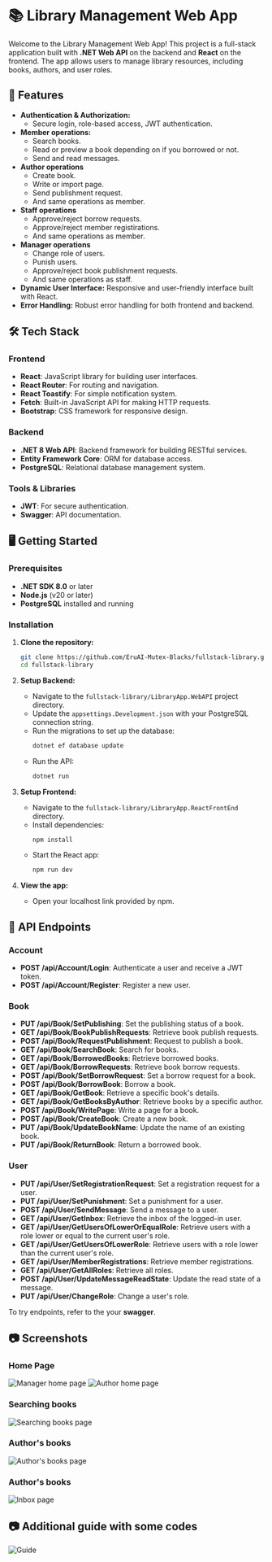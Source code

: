 
# 📚 Library Management Web App

Welcome to the Library Management Web App! This project is a full-stack application built with **.NET Web API** on the backend and **React** on the frontend. The app allows users to manage library resources, including books, authors, and user roles.

## 🚀 Features

- **Authentication & Authorization:** 
    - Secure login, role-based access, JWT authentication.
- **Member operations:** 
    - Search books.
    - Read or preview a book depending on if you borrowed or not.
    - Send and read messages.
- **Author operations**
    - Create book. 
    - Write or import page. 
    - Send publishment request.
    - And same operations as member.
- **Staff operations**
    - Approve/reject borrow requests.
    - Approve/reject member registirations.
    - And same operations as member.
- **Manager operations**
    - Change role of users. 
    - Punish users.
    - Approve/reject book publishment requests.
    - And same operations as staff.
- **Dynamic User Interface:** Responsive and user-friendly interface built with React.
- **Error Handling:** Robust error handling for both frontend and backend.

## 🛠️ Tech Stack

### Frontend
- **React**: JavaScript library for building user interfaces.
- **React Router**: For routing and navigation.
- **React Toastify**: For simple notification system.
- **Fetch**: Built-in JavaScript API for making HTTP requests.
- **Bootstrap**: CSS framework for responsive design.

### Backend
- **.NET 8 Web API**: Backend framework for building RESTful services.
- **Entity Framework Core**: ORM for database access.
- **PostgreSQL**: Relational database management system.

### Tools & Libraries
- **JWT**: For secure authentication.
- **Swagger**: API documentation.

## 🖥️ Getting Started

### Prerequisites

- **.NET SDK 8.0** or later
- **Node.js** (v20 or later)
- **PostgreSQL** installed and running

### Installation

1. **Clone the repository:**
   ```bash
   git clone https://github.com/EruAI-Mutex-Blacks/fullstack-library.git
   cd fullstack-library
   ```

2. **Setup Backend:**
   - Navigate to the `fullstack-library/LibraryApp.WebAPI` project directory.
   - Update the `appsettings.Development.json` with your PostgreSQL connection string.
   - Run the migrations to set up the database:
     ```bash
     dotnet ef database update
     ```
   - Run the API:
     ```bash
     dotnet run
     ```

3. **Setup Frontend:**
   - Navigate to the `fullstack-library/LibraryApp.ReactFrontEnd` directory.
   - Install dependencies:
     ```bash
     npm install
     ```
   - Start the React app:
     ```bash
     npm run dev
     ```

4. **View the app:**
   - Open your localhost link provided by npm.

## 🔗 API Endpoints

### Account
- **POST /api/Account/Login**: Authenticate a user and receive a JWT token.
- **POST /api/Account/Register**: Register a new user.

### Book
- **PUT /api/Book/SetPublishing**: Set the publishing status of a book.
- **GET /api/Book/BookPublishRequests**: Retrieve book publish requests.
- **POST /api/Book/RequestPublishment**: Request to publish a book.
- **GET /api/Book/SearchBook**: Search for books.
- **GET /api/Book/BorrowedBooks**: Retrieve borrowed books.
- **GET /api/Book/BorrowRequests**: Retrieve book borrow requests.
- **POST /api/Book/SetBorrowRequest**: Set a borrow request for a book.
- **POST /api/Book/BorrowBook**: Borrow a book.
- **GET /api/Book/GetBook**: Retrieve a specific book's details.
- **GET /api/Book/GetBooksByAuthor**: Retrieve books by a specific author.
- **POST /api/Book/WritePage**: Write a page for a book.
- **POST /api/Book/CreateBook**: Create a new book.
- **PUT /api/Book/UpdateBookName**: Update the name of an existing book.
- **PUT /api/Book/ReturnBook**: Return a borrowed book.

### User
- **PUT /api/User/SetRegistrationRequest**: Set a registration request for a user.
- **PUT /api/User/SetPunishment**: Set a punishment for a user.
- **POST /api/User/SendMessage**: Send a message to a user.
- **GET /api/User/GetInbox**: Retrieve the inbox of the logged-in user.
- **GET /api/User/GetUsersOfLowerOrEqualRole**: Retrieve users with a role lower or equal to the current user's role.
- **GET /api/User/GetUsersOfLowerRole**: Retrieve users with a role lower than the current user's role.
- **GET /api/User/MemberRegistrations**: Retrieve member registrations.
- **GET /api/User/GetAllRoles**: Retrieve all roles.
- **POST /api/User/UpdateMessageReadState**: Update the read state of a message.
- **PUT /api/User/ChangeRole**: Change a user's role.


To try endpoints, refer to the your **swagger**.

## 📷 Screenshots

### Home Page
![Manager home page](ReadmeFiles/1.png)
![Author home page](ReadmeFiles/2.png)

### Searching books
![Searching books page](ReadmeFiles/3.png)

### Author's books
![Author's books page](ReadmeFiles/4.png)

### Author's books
![Inbox page](ReadmeFiles/5.png)

## 📷 Additional guide with some codes

![Guide](ReadmeFiles/Guide.svg)